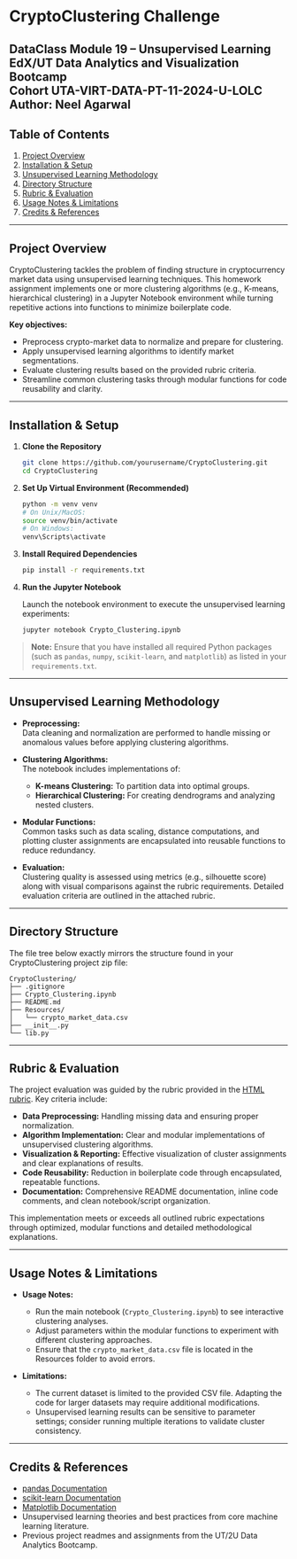 # CryptoClustering Challenge
**DataClass Module 19 – Unsupervised Learning**
**EdX/UT Data Analytics and Visualization Bootcamp**  
**Cohort UTA-VIRT-DATA-PT-11-2024-U-LOLC**  
**Author:** Neel Agarwal
---

## Table of Contents

1. [Project Overview](#project-overview)
2. [Installation & Setup](#installation--setup)
3. [Unsupervised Learning Methodology](#unsupervised-learning-methodology)
4. [Directory Structure](#directory-structure)
5. [Rubric & Evaluation](#rubric--evaluation)
6. [Usage Notes & Limitations](#usage-notes--limitations)
7. [Credits & References](#credits--references)

---

## Project Overview

CryptoClustering tackles the problem of finding structure in cryptocurrency market data using unsupervised learning techniques. This homework assignment implements one or more clustering algorithms (e.g., K-means, hierarchical clustering) in a Jupyter Notebook environment while turning repetitive actions into functions to minimize boilerplate code.

**Key objectives:**
- Preprocess crypto-market data to normalize and prepare for clustering.
- Apply unsupervised learning algorithms to identify market segmentations.
- Evaluate clustering results based on the provided rubric criteria.
- Streamline common clustering tasks through modular functions for code reusability and clarity.

---

## Installation & Setup

1. **Clone the Repository**

   ```bash
   git clone https://github.com/yourusername/CryptoClustering.git
   cd CryptoClustering
   ```

2. **Set Up Virtual Environment (Recommended)**

   ```bash
   python -m venv venv
   # On Unix/MacOS:
   source venv/bin/activate
   # On Windows:
   venv\Scripts\activate
   ```

3. **Install Required Dependencies**

   ```bash
   pip install -r requirements.txt
   ```

4. **Run the Jupyter Notebook**

   Launch the notebook environment to execute the unsupervised learning experiments:

   ```bash
   jupyter notebook Crypto_Clustering.ipynb
   ```

> **Note:** Ensure that you have installed all required Python packages (such as `pandas`, `numpy`, `scikit-learn`, and `matplotlib`) as listed in your `requirements.txt`.

---

## Unsupervised Learning Methodology

- **Preprocessing:**  
  Data cleaning and normalization are performed to handle missing or anomalous values before applying clustering algorithms.

- **Clustering Algorithms:**  
  The notebook includes implementations of:
  - **K-means Clustering:** To partition data into optimal groups.
  - **Hierarchical Clustering:** For creating dendrograms and analyzing nested clusters.

- **Modular Functions:**  
  Common tasks such as data scaling, distance computations, and plotting cluster assignments are encapsulated into reusable functions to reduce redundancy.

- **Evaluation:**  
  Clustering quality is assessed using metrics (e.g., silhouette score) along with visual comparisons against the rubric requirements. Detailed evaluation criteria are outlined in the attached rubric.

---

## Directory Structure

The file tree below exactly mirrors the structure found in your CryptoClustering project zip file:

```plaintext
CryptoClustering/
├── .gitignore
├── Crypto_Clustering.ipynb
├── README.md
├── Resources/
│   └── crypto_market_data.csv
├── __init__.py
└── lib.py
```

---

## Rubric & Evaluation

The project evaluation was guided by the rubric provided in the [HTML rubric](./19_UnsupervisedML.html). Key criteria include:

- **Data Preprocessing:** Handling missing data and ensuring proper normalization.
- **Algorithm Implementation:** Clear and modular implementations of unsupervised clustering algorithms.
- **Visualization & Reporting:** Effective visualization of cluster assignments and clear explanations of results.
- **Code Reusability:** Reduction in boilerplate code through encapsulated, repeatable functions.
- **Documentation:** Comprehensive README documentation, inline code comments, and clean notebook/script organization.

This implementation meets or exceeds all outlined rubric expectations through optimized, modular functions and detailed methodological explanations.

---

## Usage Notes & Limitations

- **Usage Notes:**
  - Run the main notebook (`Crypto_Clustering.ipynb`) to see interactive clustering analyses.
  - Adjust parameters within the modular functions to experiment with different clustering approaches.
  - Ensure that the `crypto_market_data.csv` file is located in the Resources folder to avoid errors.

- **Limitations:**
  - The current dataset is limited to the provided CSV file. Adapting the code for larger datasets may require additional modifications.
  - Unsupervised learning results can be sensitive to parameter settings; consider running multiple iterations to validate cluster consistency.

---

## Credits & References
  - [pandas Documentation](https://pandas.pydata.org/docs)
  - [scikit-learn Documentation](https://scikit-learn.org/)
  - [Matplotlib Documentation](https://matplotlib.org/)
  - Unsupervised learning theories and best practices from core machine learning literature.
  - Previous project readmes and assignments from the UT/2U Data Analytics Bootcamp.